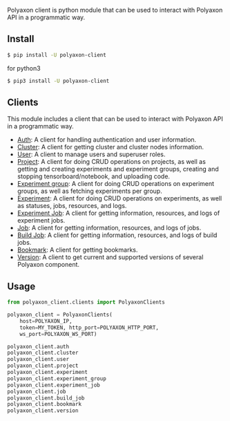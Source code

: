 Polyaxon client is python module that can be used to interact with Polyaxon API in a programmatic way.

## Install

```bash
$ pip install -U polyaxon-client
```

for python3

```bash
$ pip3 install -U polyaxon-client
```

## Clients

This module includes a client that can be used to interact with Polyaxon API in a programmatic way.


 * [Auth](clients/auth): A client for handling authentication and user information.
 * [Cluster](clients/cluster): A client for getting cluster and cluster nodes information.
 * [User](clients/user): A client to manage users and superuser roles.
 * [Project](clients/project): A client for doing CRUD operations on projects, as well as getting and creating experiments and experiment groups, creating and stopping tensorboard/notebook, and uploading code.
 * [Experiment group](clients/experiment_group): A client for doing CRUD operations on experiment groups, as well as fetching experiments per group.
 * [Experiment](clients/experiment): A client for doing CRUD operations on experiments, as well as statuses, jobs, resources, and logs.
 * [Experiment Job](clients/experiment_job): A client for getting information, resources, and logs of experiment jobs.
 * [Job](clients/job): A client for getting information, resources, and logs of jobs.
 * [Build Job](clients/build_job): A client for getting information, resources, and logs of build jobs.
 * [Bookmark](clients/bookmark): A client for getting bookmarks.
 * [Version](clients/version): A client to get current and supported versions of several Polyaxon component.


## Usage

```python
from polyaxon_client.clients import PolyaxonClients

polyaxon_client = PolyaxonClients(
    host=POLYAXON_IP,
    token=MY_TOKEN, http_port=POLYAXON_HTTP_PORT,
    ws_port=POLYAXON_WS_PORT)

polyaxon_client.auth
polyaxon_client.cluster
polyaxon_client.user
polyaxon_client.project
polyaxon_client.experiment
polyaxon_client.experiment_group
polyaxon_client.experiment_job
polyaxon_client.job
polyaxon_client.build_job
polyaxon_client.bookmark
polyaxon_client.version
```
